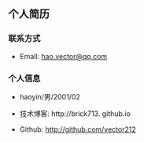 
## 个人简历

### 联系方式

- Emall: hao.vector@qq.com

### 个人信息

- haoyin/男/2001/02

- 技术博客: http://brick713. github.io

- Github: http://github.com/vector212
